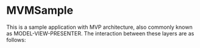 # MVMSample
This is a sample application with MVP architecture, also commonly known as MODEL-VIEW-PRESENTER. The interaction between these layers are as follows:

